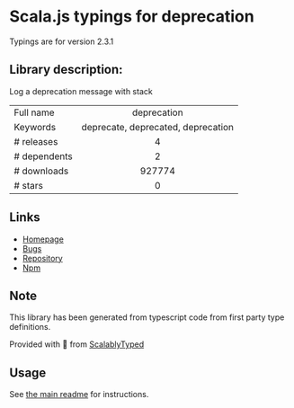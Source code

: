 
# Scala.js typings for deprecation

Typings are for version 2.3.1

## Library description:
Log a deprecation message with stack

|                    |                 |
| ------------------ | :-------------: |
| Full name          | deprecation |
| Keywords           | deprecate, deprecated, deprecation |
| # releases         | 4 |
| # dependents       | 2 |
| # downloads        | 927774 |
| # stars            | 0 |

## Links
- [Homepage](https://github.com/gr2m/deprecation#readme)
- [Bugs](https://github.com/gr2m/deprecation/issues)
- [Repository](https://github.com/gr2m/deprecation)
- [Npm](https://www.npmjs.com/package/deprecation)
    


## Note
This library has been generated from typescript code from first party type definitions.

Provided with :purple_heart: from [ScalablyTyped](https://github.com/oyvindberg/ScalablyTyped)

## Usage
See [the main readme](../../readme.md) for instructions.


